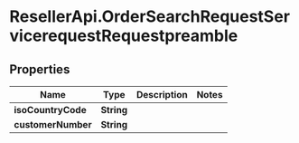 # ResellerApi.OrderSearchRequestServicerequestRequestpreamble

## Properties

Name | Type | Description | Notes
------------ | ------------- | ------------- | -------------
**isoCountryCode** | **String** |  | 
**customerNumber** | **String** |  | 


